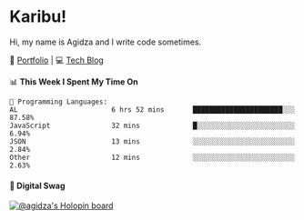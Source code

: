 # Karibu!
Hi, my name is Agidza and I write code sometimes.

🎨 [Portfolio](https://lynnagidza.github.io/) | 💻 [Tech Blog](https://medium.com/me/stories/public)

<!--START_SECTION:waka-->
📊 **This Week I Spent My Time On** 

```text
💬 Programming Languages: 
AL                       6 hrs 52 mins       ██████████████████████░░░   87.58% 
JavaScript               32 mins             █░░░░░░░░░░░░░░░░░░░░░░░░   6.94% 
JSON                     13 mins             ░░░░░░░░░░░░░░░░░░░░░░░░░   2.84% 
Other                    12 mins             ░░░░░░░░░░░░░░░░░░░░░░░░░   2.63%

```


<!--END_SECTION:waka-->
#### 💟 **Digital Swag**
[![@agidza's Holopin board](https://holopin.me/agidza)](https://holopin.io/@agidza)
